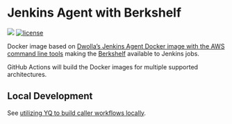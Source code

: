 # Jenkins Agent with Berkshelf

[![](https://images.microbadger.com/badges/image/dwolla/jenkins-agent-chef.svg)](https://microbadger.com/images/dwolla/jenkins-agent-chef)
[![license](https://img.shields.io/github/license/dwolla/jenkins-agent-docker-chef.svg?style=flat-square)](https://github.com/Dwolla/jenkins-agent-docker-chef/blob/master/LICENSE)

Docker image based on [Dwolla’s Jenkins Agent Docker image with the AWS command line tools](https://github.com/Dwolla/jenkins-agent-docker-awscli) making the [Berkshelf](http://berkshelf.com) available to Jenkins jobs.

GitHub Actions will build the Docker images for multiple supported architectures.

## Local Development
See [utilizing YQ to build caller workflows locally](https://github.com/Dwolla/jenkins-agents-workflow#utilizing-yq-to-build-caller-workflow-images-locally).
